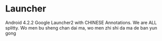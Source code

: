 Launcher
========
Android 4.2.2 Google Launcher2 with CHINESE Annotations.
We are ALL splitty.
Wo men bu sheng chan dai ma, wo men zhi shi da ma de ban yun gong
